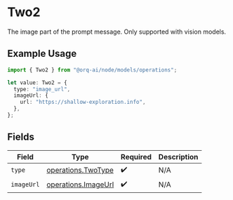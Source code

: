 # Two2

The image part of the prompt message. Only supported with vision models.

## Example Usage

```typescript
import { Two2 } from "@orq-ai/node/models/operations";

let value: Two2 = {
  type: "image_url",
  imageUrl: {
    url: "https://shallow-exploration.info",
  },
};
```

## Fields

| Field                                                      | Type                                                       | Required                                                   | Description                                                |
| ---------------------------------------------------------- | ---------------------------------------------------------- | ---------------------------------------------------------- | ---------------------------------------------------------- |
| `type`                                                     | [operations.TwoType](../../models/operations/twotype.md)   | :heavy_check_mark:                                         | N/A                                                        |
| `imageUrl`                                                 | [operations.ImageUrl](../../models/operations/imageurl.md) | :heavy_check_mark:                                         | N/A                                                        |